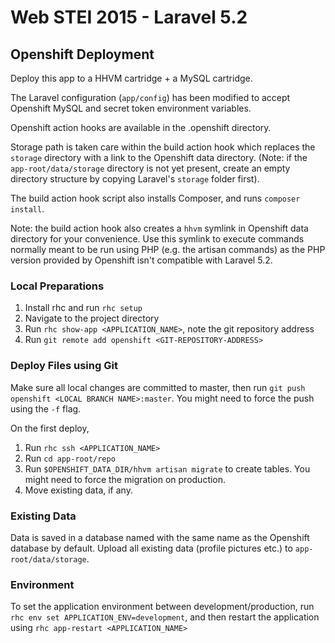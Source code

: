 # Web STEI 2015 - Laravel 5.2

## Openshift Deployment

Deploy this app to a HHVM cartridge + a MySQL cartridge.

The Laravel configuration (`app/config`) has been modified to accept Openshift MySQL and secret token environment variables.

Openshift action hooks are available in the .openshift directory.

Storage path is taken care within the build action hook which replaces the `storage` directory with a link to the Openshift data directory. (Note: if the `app-root/data/storage` directory is not yet present, create an empty directory structure by copying Laravel's `storage` folder first).

The build action hook script also installs Composer, and runs `composer install`.

Note: the build action hook also creates a `hhvm` symlink in Openshift data directory for your convenience. Use this symlink to execute commands normally meant to be run using PHP (e.g. the artisan commands) as the PHP version provided by Openshift isn't compatible with Laravel 5.2.

### Local Preparations

1. Install rhc and run `rhc setup`
2. Navigate to the project directory
3. Run `rhc show-app <APPLICATION_NAME>`, note the git repository address
4. Run `git remote add openshift <GIT-REPOSITORY-ADDRESS>`

### Deploy Files using Git

Make sure all local changes are committed to master, then run `git push openshift <LOCAL BRANCH NAME>:master`.
You might need to force the push using the `-f` flag.

On the first deploy, 

1. Run `rhc ssh <APPLICATION_NAME>`
2. Run `cd app-root/repo`
3. Run `$OPENSHIFT_DATA_DIR/hhvm artisan migrate` to create tables. You might need to force the migration on production.
3. Move existing data, if any.

### Existing Data

Data is saved in a database named with the same name as the Openshift database by default.
Upload all existing data (profile pictures etc.) to `app-root/data/storage`.

### Environment

To set the application environment between development/production, run `rhc env set APPLICATION_ENV=development`, and then restart the application using `rhc app-restart <APPLICATION_NAME>`